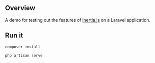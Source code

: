 ## Overview

A demo for testing out the features of [Inertia.js](https://inertiajs.com/) on a Laravel application.

## Run it

    composer install

    php artisan serve
